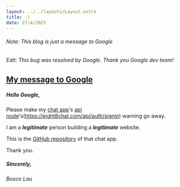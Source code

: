 ```yaml
---
layout: ../../layouts/Layout.astro
title: :)
date: 27/4/2025
---
```


###### Note: This blog is just a message to Google

###### Edit: This bug was resolved by Google. Thank you Google dev team!

## <u>My message to Google</u>

##### Hello Google,

Please make my [chat app](https://eight8chat.com)'s [api route](https://eight8chat.com/api/auth/signin)'s(https://eight8chat.com/api/auth/signin) warning go away.

I am a **_legitimate_** person building a **_legitimate_** website.

This is the [GitHub repository](https://github.com/Bosco0808-alt/eight8chat) of that chat app.

Thank you.

##### Sincerely,

###### Bosco Lau
